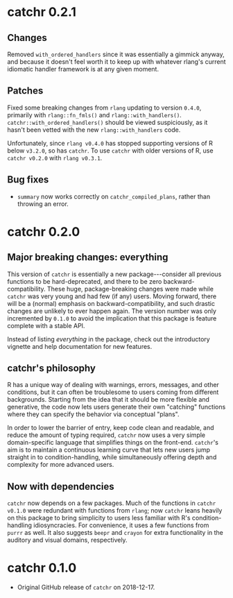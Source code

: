 # catchr 0.2.1

## Changes

Removed `with_ordered_handlers` since it was essentially a gimmick anyway, and because it doesn't feel worth it to keep up with whatever rlang's current idiomatic handler framework is at any given moment.

## Patches

Fixed some breaking changes from `rlang` updating to version `0.4.0`, primarily with `rlang::fn_fmls()` and `rlang::with_handlers()`. `catchr::with_ordered_handlers()` should be viewed suspiciously, as it hasn't been vetted with the new `rlang::with_handlers` code.

Unfortunately, since `rlang v0.4.0` has stopped supporting versions of R below `v3.2.0`, so has `catchr`. To use `catchr` with older versions of R, use `catchr v0.2.0` with `rlang v0.3.1`.

## Bug fixes

 * `summary` now works correctly on `catchr_compiled_plans`, rather than throwing an error.
 
# catchr 0.2.0

## Major breaking changes: everything

This version of `catchr` is essentially a new package---consider all previous functions to be hard-deprecated, and there to be zero backward-compatibility. These huge, package-breaking changes were made while `catchr` was very young and had few (if any) users. Moving forward, there will be a (normal) emphasis on backward-compatibility, and such drastic changes are unlikely to ever happen again. The version number was only incremented by `0.1.0` to avoid the implication that this package is feature complete with a stable API.

Instead of listing *everything* in the package, check out the introductory vignette and help documentation for new features.

## catchr's philosophy

R has a unique way of dealing with warnings, errors, messages, and other conditions, but it can often be troublesome to users coming from different backgrounds. Starting from the idea that it should be more flexible and generative, the code now lets users generate their own "catching" functions where they can specify the behavior via conceptual "plans".  

In order to lower the barrier of entry, keep code clean and readable, and reduce the amount of typing required, `catchr` now uses a very simple domain-specific language that simplifies things on the front-end. `catchr`'s aim is to maintain a continuous learning curve that lets new users jump straight in to condition-handling, while simultaneously offering depth and complexity for more advanced users.

## Now with dependencies

`catchr` now depends on a few packages. Much of the functions in `catchr v0.1.0` were redundant with functions from `rlang`; now `catchr` leans heavily on this package to bring simplicity to users less familiar with R's condition-handling idiosyncracies. For convenience, it uses a few functions from `purrr` as well.  It also suggests `beepr` and `crayon` for extra functionality in the auditory and visual domains, respectively.

# catchr 0.1.0

* Original GitHub release of `catchr` on 2018-12-17. 

